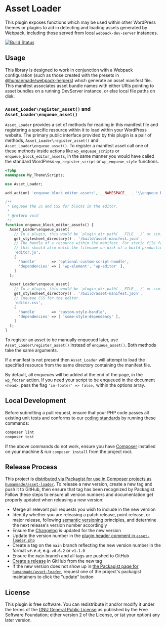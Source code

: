 # Asset Loader

This plugin exposes functions which may be used within other WordPress themes or plugins to aid in detecting and loading assets generated by Webpack, including those served from local `webpack-dev-server` instances.

[![Build Status](https://travis-ci.com/humanmade/asset-loader.svg?branch=main)](https://travis-ci.com/humanmade/asset-loader)

## Usage

This library is designed to work in conjunction with a Webpack configuration (such as those created with the presets in [@humanmade/webpack-helpers](https://github.com/humanmade/webpack-helpers)) which generate an asset manifest file. This manifest associates asset bundle names with either URIs pointing to asset bundles on a running DevServer instance, or else local file paths on disk.

### `Asset_Loader\register_asset()` and `Asset_Loader\enqueue_asset()`

`Asset_Loader` provides a set of methods for reading in this manifest file and registering a specific resource within it to load within your WordPress website. The primary public interface provided by this plugin is a pair of methods, `Asset_Loader\register_asset()` and `Asset_Loader\enqueue_asset()`. To register a manifest asset call one of these methods inside actions like `wp_enqueue_scripts` or `enqueue_block_editor_assets`, in the same manner you would have called the standard WordPress `wp_register_script` or `wp_enqueue_style` functions.

```php
<?php
namespace My_Theme\Scripts;

use Asset_Loader;

add_action( 'enqueue_block_editor_assets', __NAMESPACE__ . '\\enqueue_block_editor_assets' );

/**
 * Enqueue the JS and CSS for blocks in the editor.
 *
 * @return void
 */
function enqueue_block_editor_assets() {
  Asset_Loader\enqueue_asset(
    // In a plugin, this would be `plugin_dir_path( __FILE__ )` or similar.
    get_stylesheet_directory() . '/build/asset-manifest.json',
    // The handle of a resource within the manifest. For static file fallbacks,
    // this should also match the filename on disk of a build production asset.
    'editor.js',
    [
      'handle'       => 'optional-custom-script-handle',
      'dependencies' => [ 'wp-element', 'wp-editor' ],
    ]
  );

  Asset_Loader\enqueue_asset(
    // In a plugin, this would be `plugin_dir_path( __FILE__ )` or similar.
    get_stylesheet_directory() . '/build/asset-manifest.json',
    // Enqueue CSS for the editor.
    'editor.css',
    [
      'handle'       => 'custom-style-handle',
      'dependencies' => [ 'some-style-dependency' ],
    ]
  );
}
```

To register an asset to be manually enqueued later, use `Asset_Loader\register_asset()` instead of `enqueue_asset()`. Both methods take the same arguments.

If a manifest is not present then `Asset_Loader` will attempt to load the specified resource from the same directory containing the manifest file.

By default, all enqueues will be added at the end of the page, in the `wp_footer` action. If you need your script to be enqueued in the document `<head>`, pass the flag `'in-footer' => false,` within the options array.

## Local Development

Before submitting a pull request, ensure that your PHP code passes all existing unit tests and conforms to our [coding standards](https://github.com/humanmade/coding-standards) by running these commands:

```sh
composer lint
composer test
```

If the above commands do not work, ensure you have [Composer](https://getcomposer.org/) installed on your machine & run `composer install` from the project root.

## Release Process

This project is [distributed via Packagist for use in Composer projects as `humanmade/asset-loader`](https://packagist.org/packages/humanmade/asset-loader). To release a new version, create a new tag and push it to GitHub, then ensure that tag has been recognized by Packagist. Follow these steps to ensure all version numbers and documentation get properly updated when releasing a new version:

- Merge all relevant pull requests you wish to include in the new version
- Identify whether you are releasing a patch release, point release, or major release, following [semantic versioning](https://semver.org/) principles, and determine the next release's version number accordingly
- Ensure the [Changelog](CHANGELOG.md) is updated for the new version
- Update the version number in the [plugin header comment in `asset-loader.php`](asset-loader.php)
- Create a tag on the `main` branch reflecting the new version number in the format `v#.#.#`, e.g. `v0.6.2` or `v1.1.0`
- Ensure the `main` branch and all tags are pushed to GitHub
- [Create a release](https://github.com/humanmade/asset-loader/releases/new) in GitHub from the new tag
- If the new version does not show up in [the Packagist page for `humanmade/asset-loader`](https://packagist.org/packages/humanmade/asset-loader), request one of the project's packagist maintainers to click the "update" button

## License

This plugin is free software. You can redistribute it and/or modify it under the terms of the [GNU General Public License](LICENSE) as published by the Free Software Foundation; either version 2 of the License, or (at your option) any later version.
